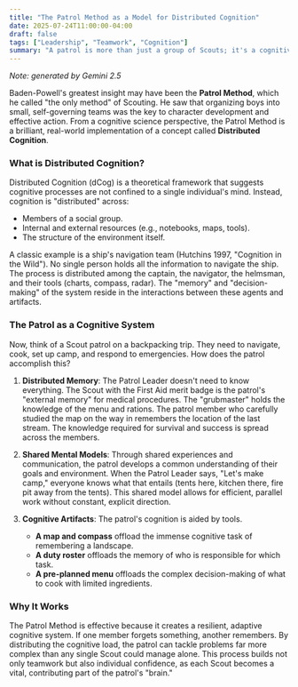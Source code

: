 ```yaml
---
title: "The Patrol Method as a Model for Distributed Cognition"
date: 2025-07-24T11:00:00-04:00
draft: false
tags: ["Leadership", "Teamwork", "Cognition"]
summary: "A patrol is more than just a group of Scouts; it's a cognitive system. We explore how the Patrol Method leverages the power of distributed cognition to solve complex problems."
---
```

*Note: generated by Gemini 2.5*

Baden-Powell's greatest insight may have been the **Patrol Method**, which he called "the only method" of Scouting. He saw that organizing boys into small, self-governing teams was the key to character development and effective action. From a cognitive science perspective, the Patrol Method is a brilliant, real-world implementation of a concept called **Distributed Cognition**.

### What is Distributed Cognition?

Distributed Cognition (dCog) is a theoretical framework that suggests cognitive processes are not confined to a single individual's mind. Instead, cognition is "distributed" across:
* Members of a social group.
* Internal and external resources (e.g., notebooks, maps, tools).
* The structure of the environment itself.

A classic example is a ship's navigation team (Hutchins 1997, "Cognition in the Wild"). No single person holds all the information to navigate the ship. The process is distributed among the captain, the navigator, the helmsman, and their tools (charts, compass, radar). The "memory" and "decision-making" of the system reside in the interactions between these agents and artifacts.

### The Patrol as a Cognitive System

Now, think of a Scout patrol on a backpacking trip. They need to navigate, cook, set up camp, and respond to emergencies. How does the patrol accomplish this?

1.  **Distributed Memory**: The Patrol Leader doesn't need to know everything. The Scout with the First Aid merit badge is the patrol's "external memory" for medical procedures. The "grubmaster" holds the knowledge of the menu and rations. The patrol member who carefully studied the map on the way in remembers the location of the last stream. The knowledge required for survival and success is spread across the members.

2.  **Shared Mental Models**: Through shared experiences and communication, the patrol develops a common understanding of their goals and environment. When the Patrol Leader says, "Let's make camp," everyone knows what that entails (tents here, kitchen there, fire pit away from the tents). This shared model allows for efficient, parallel work without constant, explicit direction.

3.  **Cognitive Artifacts**: The patrol's cognition is aided by tools.
    * **A map and compass** offload the immense cognitive task of remembering a landscape.
    * **A duty roster** offloads the memory of who is responsible for which task.
    * **A pre-planned menu** offloads the complex decision-making of what to cook with limited ingredients.

### Why It Works

The Patrol Method is effective because it creates a resilient, adaptive cognitive system. If one member forgets something, another remembers. By distributing the cognitive load, the patrol can tackle problems far more complex than any single Scout could manage alone. This process builds not only teamwork but also individual confidence, as each Scout becomes a vital, contributing part of the patrol's "brain."

